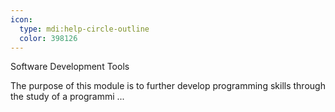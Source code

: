 ```yaml
---
icon:
  type: mdi:help-circle-outline
  color: 398126
---
```


Software Development Tools

The purpose of this module is to further develop programming skills through the study of a programmi ... 
